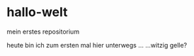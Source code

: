 # hallo-welt
mein erstes repositorium

heute bin ich zum ersten mal hier unterwegs …
…witzig gelle?
